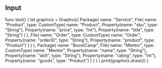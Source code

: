 ## Input
func test() {
    let graphviz = Graphviz(
        Package(
            name: "Service",
            File(
                name: "Product",
                type: CustomType(
                    name: "Product",
                    Property(name: "sku", type: "String"),
                    Property(name: "price", type: "Int"),
                    Property(name: "title", type: "String")
                )
            ),
            File(
                name: "Order",
                type: CustomType(
                    name: "Order",
                    Property(name: "orderID", type: "String"),
                    Property(name: "product", type: "Product")
                )
            )
        ),
        Package(
            name: "BoostCamp",
            File(
                name: "Mentor",
                type: CustomType(
                    name: "Mentor",
                    Property(name: "name", type: "String"),
                    Property(name: "skill", type: "String"),
                    Property(name: "rating", type: "Int"),
                    Property(name: "goods", type: "Product")
                )
            )
        )
    )
    print(graphviz.draw())
}
